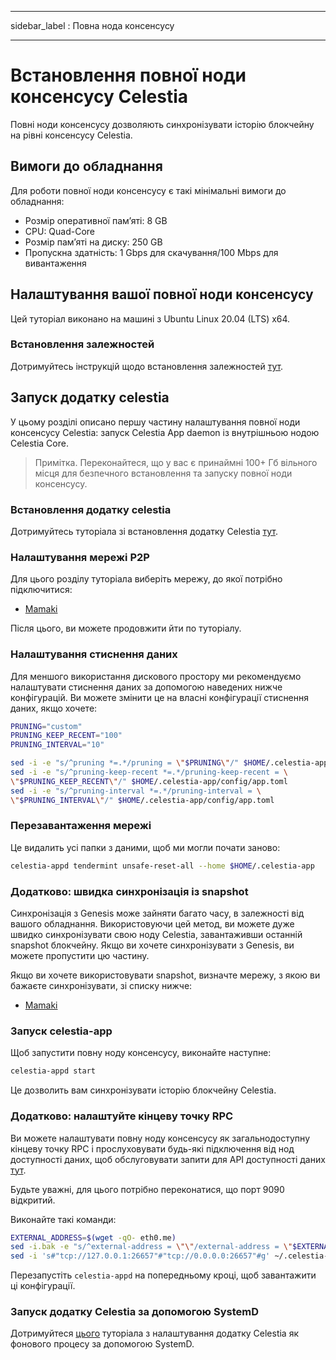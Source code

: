 - - -
sidebar_label : Повна нода консенсусу
- - -

# Встановлення повної ноди консенсусу Celestia
<!-- markdownlint-disable MD013 -->

Повні ноди консенсусу дозволяють синхронізувати історію блокчейну на рівні консенсусу Celestia.

## Вимоги до обладнання

Для роботи повної ноди консенсусу є такі мінімальні вимоги до обладнання:

* Розмір оперативної пам’яті: 8 GB
* CPU: Quad-Core
* Розмір пам’яті на диску: 250 GB
* Пропускна здатність: 1 Gbps для скачування/100 Mbps для вивантаження

## Налаштування вашої повної ноди консенсусу

Цей туторіал виконано на машині з Ubuntu Linux 20.04 (LTS) x64.

### Встановлення залежностей

Дотримуйтесь інструкцій щодо встановлення залежностей [тут](../developers/environment.md).

## Запуск додатку celestia

У цьому розділі описано першу частину налаштування повної ноди консенсусу Celestia: запуск Celestia App daemon із внутрішньою нодою Celestia Core.

> Примітка. Переконайтеся, що у вас є принаймні 100+ Гб вільного місця для безпечного встановлення та запуску повної ноди консенсусу.

### Встановлення додатку celestia

Дотримуйтесь туторіала зі встановлення додатку Celestia [тут](../developers/celestia-app.md).

### Налаштування мережі P2P

Для цього розділу туторіала виберіть мережу, до якої потрібно підключитися:

* [Mamaki](./mamaki-testnet.md#setup-p2p-network)

Після цього, ви можете продовжити йти по туторіалу.

### Налаштування стиснення даних

Для меншого використання дискового простору ми рекомендуємо налаштувати стиснення даних за допомогою наведених нижче конфігурацій. Ви можете змінити це на власні конфігурації стиснення даних, якщо хочете:

```sh
PRUNING="custom"
PRUNING_KEEP_RECENT="100"
PRUNING_INTERVAL="10"

sed -i -e "s/^pruning *=.*/pruning = \"$PRUNING\"/" $HOME/.celestia-app/config/app.toml
sed -i -e "s/^pruning-keep-recent *=.*/pruning-keep-recent = \
\"$PRUNING_KEEP_RECENT\"/" $HOME/.celestia-app/config/app.toml
sed -i -e "s/^pruning-interval *=.*/pruning-interval = \
\"$PRUNING_INTERVAL\"/" $HOME/.celestia-app/config/app.toml
```

### Перезавантаження мережі

Це видалить усі папки з даними, щоб ми могли почати заново:

```sh
celestia-appd tendermint unsafe-reset-all --home $HOME/.celestia-app
```

### Додатково: швидка синхронізація із snapshot

Синхронізація з Genesis може зайняти багато часу, в залежності від вашого обладнання. Використовуючи цей метод, ви можете дуже швидко синхронізувати свою ноду Celestia, завантаживши останній snapshot блокчейну. Якщо ви хочете синхронізувати з Genesis, ви можете пропустити цю частину.

Якщо ви хочете використовувати snapshot, визначте мережу, з якою ви бажаєте синхронізувати, зі списку нижче:

* [Mamaki](./mamaki-testnet.md#quick-sync-with-snapshot)

### Запуск celestia-app

Щоб запустити повну ноду консенсусу, виконайте наступне:

```sh
celestia-appd start
```

Це дозволить вам синхронізувати історію блокчейну Celestia.

### Додатково: налаштуйте кінцеву точку RPC

Ви можете налаштувати повну ноду консенсусу як загальнодоступну кінцеву точку RPC і прослуховувати будь-які підключення від нод доступності даних, щоб обслуговувати запити для API доступності даних [тут](../developers/node-tutorial.md).

Будьте уважні, для цього потрібно переконатися, що порт 9090 відкритий.

Виконайте такі команди:

```sh
EXTERNAL_ADDRESS=$(wget -qO- eth0.me)
sed -i.bak -e "s/^external-address = \"\"/external-address = \"$EXTERNAL_ADDRESS:26656\"/" $HOME/.celestia-app/config/config.toml
sed -i 's#"tcp://127.0.0.1:26657"#"tcp://0.0.0.0:26657"#g' ~/.celestia-app/config/config.toml
```

Перезапустіть `celestia-appd` на попередньому кроці, щоб завантажити ці конфігурації.

### Запуск додатку Celestia за допомогою SystemD

Дотримуйтеся [цього](./systemd.md#start-the-celestia-app-with-systemd) туторіала з налаштування додатку Celestia як фонового процесу за допомогою SystemD.
